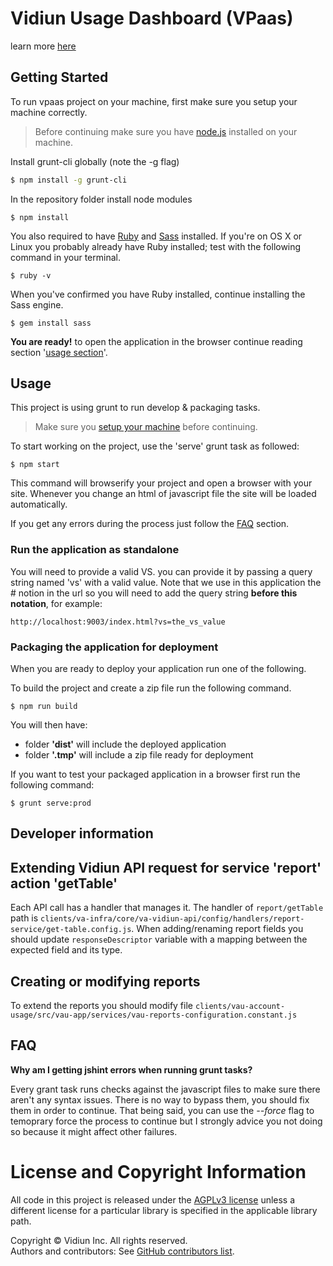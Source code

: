 # Vidiun Usage Dashboard (VPaas) 


learn more [here](https://vpaas.vidiun.com/)

## Getting Started

To run vpaas project on your machine, first make sure you setup your machine correctly.

> Before continuing make sure you have [node.js](https://nodejs.org/en/) installed on your machine.

Install grunt-cli globally (note the -g flag)

```bash
$ npm install -g grunt-cli 
```

In the repository folder install node modules
```
$ npm install 
```

You also required to have [Ruby](https://www.ruby-lang.org/en/downloads/) and [Sass](http://sass-lang.com/install) installed. If you're on OS X or Linux you probably already have Ruby installed; test with the following command in your terminal. 

```
$ ruby -v
```
 
When you've confirmed you have Ruby installed, continue installing the Sass engine.

 ``` 
 $ gem install sass
 ```


**You are ready!** to open the application in the browser continue reading section '[usage section](##usage)'.

## Usage
This project is using grunt to run develop & packaging tasks.
 
 > Make sure you [setup your machine](##getting-started) before continuing.

To start working on the project, use the 'serve' grunt task as followed:

```
$ npm start
```

This command will browserify your project and open a browser with your site. Whenever you change an html of javascript file the site will be loaded automatically.

If you get any errors during the process just follow the [FAQ](##faq) section.

### Run the application as standalone

You will need to provide a valid VS. you can provide it by passing a query string named 'vs' with a valid value. Note that we use in this application the # notion in the url so you will need to add the query string **before this notation**, for example:

```
http://localhost:9003/index.html?vs=the_vs_value
```


### Packaging the application for deployment
When you are ready to deploy your application run one of the following.

To build the project and create a zip file run the following command.

```
$ npm run build
```
You will then have:

- folder **'dist'** will include the deployed application
- folder **'.tmp'** will include a zip file ready for deployment

If you want to test your packaged application in a browser first run the following command:

```
$ grunt serve:prod
```

## Developer information

## Extending Vidiun API request for service 'report' action 'getTable'
Each API call has a handler that manages it. The handler of `report/getTable` path is `clients/va-infra/core/va-vidiun-api/config/handlers/report-service/get-table.config.js`. When adding/renaming report fields you should update `responseDescriptor` variable with a mapping between the expected field and its type.

## Creating or modifying reports
To extend the reports you should modify file `clients/vau-account-usage/src/vau-app/services/vau-reports-configuration.constant.js`

## FAQ

**Why am I getting jshint errors when running grunt tasks?**

Every grant task runs checks against the javascript files to make sure there aren't any syntax issues. 
There is no way to bypass them, you should fix them in order to continue. 
That being said, you can use the _--force_ flag to temoprary force the process to continue but I strongly advice you not doing so because it might affect other failures.



# License and Copyright Information
All code in this project is released under the [AGPLv3 license](http://www.gnu.org/licenses/agpl-3.0.html) unless a different license for a particular library is specified in the applicable library path.   

Copyright © Vidiun Inc. All rights reserved.   
Authors and contributors: See [GitHub contributors list](https://github.com/vidiun/vidiun-vpaas/graphs/contributors).  
